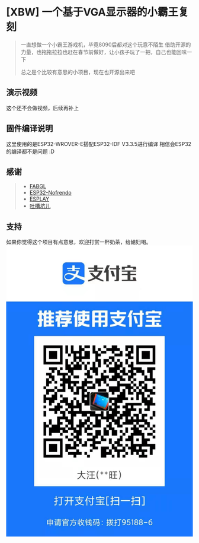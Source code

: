 # [XBW] 一个基于VGA显示器的小霸王复刻
> 一直想做一个小霸王游戏机，毕竟8090后都对这个玩意不陌生
> 借助开源的力量，也拖拖拉拉也赶在春节前做好，让小孩子玩了一把，自己也能回味一下
>
> 总之是个比较有意思的小项目，现在也开源出来吧
## 演示视频

这个还不会做视频，后续再补上

## 固件编译说明
这里使用的是ESP32-WROVER-E搭配ESP32-IDF V3.3.5进行编译
相信会ESP32的编译都不是问题 :D

## 感谢
> * [FABGL](http://www.fabglib.org/)
> * [ESP32-Nofrendo](https://github.com/espressif/esp32-nesemu)
> * [ESPLAY](https://github.com/pebri86/esplay_micro_hardware)
> * [吐槽坑儿](https://space.bilibili.com/31312385)

## 支持
如果你觉得这个项目有点意思，欢迎打赏一杯奶茶，给媳妇喝。
    ![](03.Image/SKM.jpg)

